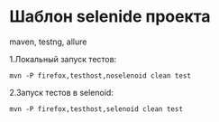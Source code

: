 # Шаблон selenide проекта

maven, testng, allure

1.Локальный запуск тестов:
```
mvn -P firefox,testhost,noselenoid clean test
```
2.Запуск тестов в selenoid:
```
mvn -P firefox,testhost,selenoid clean test
```
